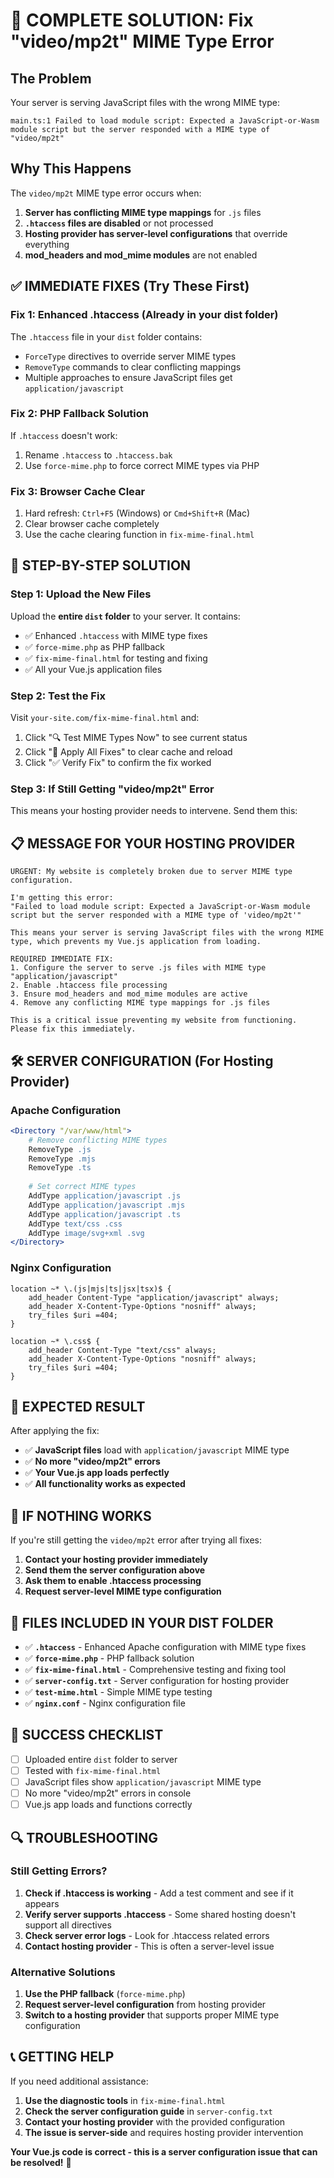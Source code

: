 # 🚀 COMPLETE SOLUTION: Fix "video/mp2t" MIME Type Error

## The Problem
Your server is serving JavaScript files with the wrong MIME type:
```
main.ts:1 Failed to load module script: Expected a JavaScript-or-Wasm module script but the server responded with a MIME type of "video/mp2t"
```

## Why This Happens
The `video/mp2t` MIME type error occurs when:
1. **Server has conflicting MIME type mappings** for `.js` files
2. **`.htaccess` files are disabled** or not processed
3. **Hosting provider has server-level configurations** that override everything
4. **mod_headers and mod_mime modules** are not enabled

## ✅ IMMEDIATE FIXES (Try These First)

### Fix 1: Enhanced .htaccess (Already in your dist folder)
The `.htaccess` file in your `dist` folder contains:
- `ForceType` directives to override server MIME types
- `RemoveType` commands to clear conflicting mappings
- Multiple approaches to ensure JavaScript files get `application/javascript`

### Fix 2: PHP Fallback Solution
If `.htaccess` doesn't work:
1. Rename `.htaccess` to `.htaccess.bak`
2. Use `force-mime.php` to force correct MIME types via PHP

### Fix 3: Browser Cache Clear
1. Hard refresh: `Ctrl+F5` (Windows) or `Cmd+Shift+R` (Mac)
2. Clear browser cache completely
3. Use the cache clearing function in `fix-mime-final.html`

## 🔧 STEP-BY-STEP SOLUTION

### Step 1: Upload the New Files
Upload the **entire `dist` folder** to your server. It contains:
- ✅ Enhanced `.htaccess` with MIME type fixes
- ✅ `force-mime.php` as PHP fallback
- ✅ `fix-mime-final.html` for testing and fixing
- ✅ All your Vue.js application files

### Step 2: Test the Fix
Visit `your-site.com/fix-mime-final.html` and:
1. Click "🔍 Test MIME Types Now" to see current status
2. Click "🚀 Apply All Fixes" to clear cache and reload
3. Click "✅ Verify Fix" to confirm the fix worked

### Step 3: If Still Getting "video/mp2t" Error
This means your hosting provider needs to intervene. Send them this:

## 📋 MESSAGE FOR YOUR HOSTING PROVIDER

```
URGENT: My website is completely broken due to server MIME type configuration.

I'm getting this error:
"Failed to load module script: Expected a JavaScript-or-Wasm module script but the server responded with a MIME type of 'video/mp2t'"

This means your server is serving JavaScript files with the wrong MIME type, which prevents my Vue.js application from loading.

REQUIRED IMMEDIATE FIX:
1. Configure the server to serve .js files with MIME type "application/javascript"
2. Enable .htaccess file processing
3. Ensure mod_headers and mod_mime modules are active
4. Remove any conflicting MIME type mappings for .js files

This is a critical issue preventing my website from functioning. Please fix this immediately.
```

## 🛠️ SERVER CONFIGURATION (For Hosting Provider)

### Apache Configuration
```apache
<Directory "/var/www/html">
    # Remove conflicting MIME types
    RemoveType .js
    RemoveType .mjs
    RemoveType .ts
    
    # Set correct MIME types
    AddType application/javascript .js
    AddType application/javascript .mjs
    AddType application/javascript .ts
    AddType text/css .css
    AddType image/svg+xml .svg
</Directory>
```

### Nginx Configuration
```nginx
location ~* \.(js|mjs|ts|jsx|tsx)$ {
    add_header Content-Type "application/javascript" always;
    add_header X-Content-Type-Options "nosniff" always;
    try_files $uri =404;
}

location ~* \.css$ {
    add_header Content-Type "text/css" always;
    add_header X-Content-Type-Options "nosniff" always;
    try_files $uri =404;
}
```

## 🎯 EXPECTED RESULT

After applying the fix:
- ✅ **JavaScript files** load with `application/javascript` MIME type
- ✅ **No more "video/mp2t" errors**
- ✅ **Your Vue.js app loads perfectly**
- ✅ **All functionality works as expected**

## 🚨 IF NOTHING WORKS

If you're still getting the `video/mp2t` error after trying all fixes:

1. **Contact your hosting provider immediately**
2. **Send them the server configuration above**
3. **Ask them to enable .htaccess processing**
4. **Request server-level MIME type configuration**

## 📁 FILES INCLUDED IN YOUR DIST FOLDER

- ✅ **`.htaccess`** - Enhanced Apache configuration with MIME type fixes
- ✅ **`force-mime.php`** - PHP fallback solution
- ✅ **`fix-mime-final.html`** - Comprehensive testing and fixing tool
- ✅ **`server-config.txt`** - Server configuration for hosting provider
- ✅ **`test-mime.html`** - Simple MIME type testing
- ✅ **`nginx.conf`** - Nginx configuration file

## 🎉 SUCCESS CHECKLIST

- [ ] Uploaded entire `dist` folder to server
- [ ] Tested with `fix-mime-final.html`
- [ ] JavaScript files show `application/javascript` MIME type
- [ ] No more "video/mp2t" errors in console
- [ ] Vue.js app loads and functions correctly

## 🔍 TROUBLESHOOTING

### Still Getting Errors?
1. **Check if .htaccess is working** - Add a test comment and see if it appears
2. **Verify server supports .htaccess** - Some shared hosting doesn't support all directives
3. **Check server error logs** - Look for .htaccess related errors
4. **Contact hosting provider** - This is often a server-level issue

### Alternative Solutions
1. **Use the PHP fallback** (`force-mime.php`)
2. **Request server-level configuration** from hosting provider
3. **Switch to a hosting provider** that supports proper MIME type configuration

## 📞 GETTING HELP

If you need additional assistance:
1. **Use the diagnostic tools** in `fix-mime-final.html`
2. **Check the server configuration guide** in `server-config.txt`
3. **Contact your hosting provider** with the provided configuration
4. **The issue is server-side** and requires hosting provider intervention

**Your Vue.js code is correct - this is a server configuration issue that can be resolved!** 🚀 